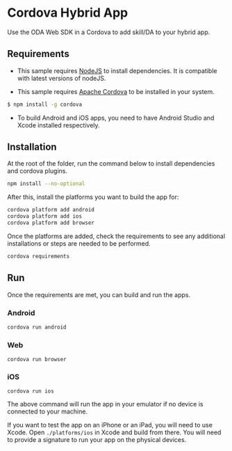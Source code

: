 # Cordova Hybrid App

Use the ODA Web SDK in a Cordova to add skill/DA to your hybrid app.

## Requirements

* This sample requires [NodeJS](https://nodejs.org/) to install dependencies. It is compatible with latest versions of nodeJS.

* This sample requires [Apache Cordova](https://cordova.apache.org/#getstarted) to be installed in your system.
```sh
$ npm install -g cordova
```

* To build Android and iOS apps, you need to have Android Studio and Xcode installed respectively.

## Installation

At the root of the folder, run the command below to install dependencies and cordova plugins.
```sh
npm install --no-optional
```

After this, install the platforms you want to build the app for:
```sh
cordova platform add android
cordova platform add ios
cordova platform add browser
```

Once the platforms are added, check the requirements to see any additional installations or steps are needed to be performed.
```sh
cordova requirements
```

## Run

Once the requirements are met, you can build and run the apps.

### Android

```sh
cordova run android
```

### Web

```
cordova run browser
```

### iOS

```
cordova run ios
```

The above command will run the app in your emulator if no device is connected to your machine.

If you want to test the app on an iPhone or an iPad, you will need to use Xcode. Open `./platforms/ios` in Xcode and build from there. You will need to provide a signature to run your app on the physical devices.
